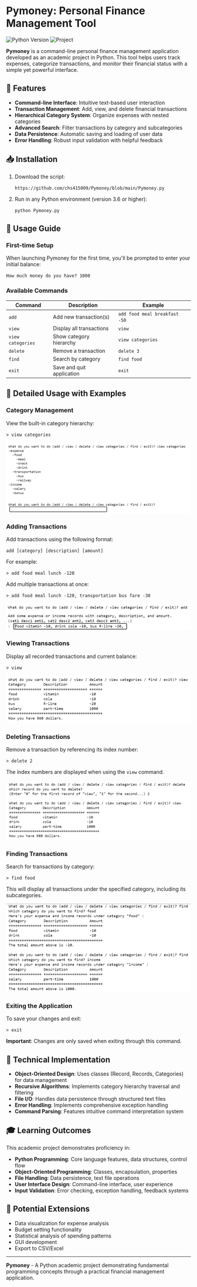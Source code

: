 # Pymoney: Personal Finance Management Tool

![Python Version](https://img.shields.io/badge/python-3.6+-blue.svg)
![Project](https://img.shields.io/badge/Project-Academic-green.svg)

**Pymoney** is a command-line personal finance management application developed as an academic project in Python. This tool helps users track expenses, categorize transactions, and monitor their financial status with a simple yet powerful interface.

## 🌟 Features

- **Command-line Interface**: Intuitive text-based user interaction
- **Transaction Management**: Add, view, and delete financial transactions
- **Hierarchical Category System**: Organize expenses with nested categories
- **Advanced Search**: Filter transactions by category and subcategories
- **Data Persistence**: Automatic saving and loading of user data
- **Error Handling**: Robust input validation with helpful feedback

## 📥 Installation

1. Download the script:
   ```
   https://github.com/chs415009/Pymoney/blob/main/Pymoney.py
   ```
2. Run in any Python environment (version 3.6 or higher):
   ```
   python Pymoney.py
   ```

## 🚀 Usage Guide

### First-time Setup
When launching Pymoney for the first time, you'll be prompted to enter your initial balance:

```
How much money do you have? 1000
```

### Available Commands

| Command | Description | Example |
|---------|-------------|---------|
| `add` | Add new transaction(s) | `add food meal breakfast -50` |
| `view` | Display all transactions | `view` |
| `view categories` | Show category hierarchy | `view categories` |
| `delete` | Remove a transaction | `delete 3` |
| `find` | Search by category | `find food` |
| `exit` | Save and quit application | `exit` |

## 📖 Detailed Usage with Examples

### Category Management
View the built-in category hierarchy:

```
> view categories
```

![Category View Example](./readme%20pics/3%20view%20cat.png)

### Adding Transactions
Add transactions using the following format:
```
add [category] [description] [amount]
```

For example:
```
> add food meal lunch -120
```

Add multiple transactions at once:
```
> add food meal lunch -120, transportation bus fare -30
```

![Add Transaction Example](./readme%20pics/4%20add.png)

### Viewing Transactions
Display all recorded transactions and current balance:
```
> view
```

![View Transactions Example](./readme%20pics/6%20view.png)

### Deleting Transactions
Remove a transaction by referencing its index number:
```
> delete 2
```

The index numbers are displayed when using the `view` command.

![Delete Transaction Example](./readme%20pics/7%20delete.png)

### Finding Transactions
Search for transactions by category:
```
> find food
```

This will display all transactions under the specified category, including its subcategories.

![Find Transactions Example](./readme%20pics/9%20find.png)

### Exiting the Application
To save your changes and exit:
```
> exit
```

**Important**: Changes are only saved when exiting through this command.

## 🔧 Technical Implementation

- **Object-Oriented Design**: Uses classes (Record, Records, Categories) for data management
- **Recursive Algorithms**: Implements category hierarchy traversal and filtering
- **File I/O**: Handles data persistence through structured text files
- **Error Handling**: Implements comprehensive exception handling
- **Command Parsing**: Features intuitive command interpretation system

## 🎓 Learning Outcomes

This academic project demonstrates proficiency in:

- **Python Programming**: Core language features, data structures, control flow
- **Object-Oriented Programming**: Classes, encapsulation, properties
- **File Handling**: Data persistence, text file operations
- **User Interface Design**: Command-line interface, user experience
- **Input Validation**: Error checking, exception handling, feedback systems

## 🚀 Potential Extensions

- Data visualization for expense analysis
- Budget setting functionality
- Statistical analysis of spending patterns
- GUI development
- Export to CSV/Excel

---

**Pymoney** - A Python academic project demonstrating fundamental programming concepts through a practical financial management application.
